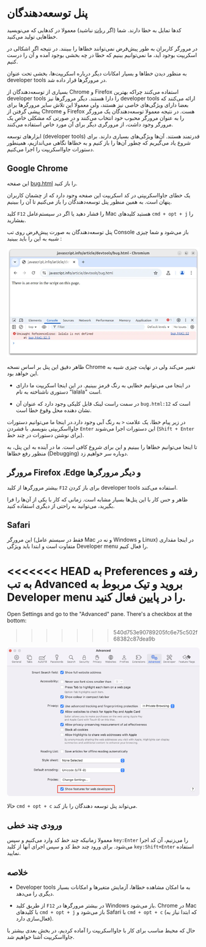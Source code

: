 # پنل توسعه‌دهندگان 

کدها تمایل به خطا دارند. شما (اگر [ربات](https://en.wikipedia.org/wiki/Bender_(Futurama)) نباشید) معمولا در کدهایی که می‌نویسید خطاهایی تولید می‌کنید. 

در مرورگر کاربران به طور پیش‌فرض نمی‌توانند خطاها را ببینند. در نتیجه اگر اشکالی در اسکریپت بوجود آید، ما نمی‌توانیم ببنیم که خطا در چه بخشی بوجود آمده و آن را درست کنیم. 

به منظور دیدن خطاها و بسیار امکانات دیگر درباره اسکریپت‌ها، بخشی تحت عنوان developer tools در مرورگرها قرار داده شد. 

بسیاری از توسعه‌دهندگان از Chrome و Firefox استفاده می‌کنند چراکه بهترین developer tools را دارا هستند. دیگر مرورگرها نیز developer tools ارائه می‌کنند که بعضا دارای ویژگی‌های خاصی نیز هستند، ولی معمولا این تلاش سایر مرورگرها برای پیشی گرفتن از Chrome و Firefox هست. در نتیجه معمولا توسعه‌دهندگان یک مرورگر را به عنوان مرورگر محبوب خود انتخاب می‌کنند و در صورتی که مشکلی خاصِ یک مرورگر وجود داشت، از مرورگری دیگر برای آن مورد خاص استفاده می‌کنند. 

ابزارهای توسعه (developer tools) قدرتمند هستند. آن‌ها ویژگی‌های بسیاری دارند. برای شروع یاد می‌گیریم که چطور آن‌ها را باز کنیم و به خطاها نگاهی می‌اندازیم، همینطور دستورات جاوااسکریپت را اجرا می‌‌کنیم. 

## Google Chrome

این صفحه [bug.html](bug.html) را باز کنید. 

یک خطای جاوااسکریپتی در کد اسکریپت این صفحه وجود دارد که از چشمان کاربران پنهان است. به همین منظور پنل توسعه‌دهندگان را باز می‌کنیم تا آن را ببینیم. 

کلید `F12` را فشار دهید یا اگر در سیستم‌عامل Mac هستید کلیدهای `cmd + opt + j` را بفشارید. 

پنل توسعه‌دهندگان به صورت پیش‌فرض روی تب Console باز می‌شود و شما چیزی شبیه به این را باید ببینید : 

![chrome](chrome.webp)

ظاهر دقیق این پنل بر اساس نسخه Chrome تغییر می‌کند ولی در نهایت چیزی شبیه به این خواهد بود. 

- در اینجا می می‌توانیم خطایی به رنگ قرمز ببینیم. در این اینجا اسکریپت ما دارای دستوری ناشناخته به نام "lalala" است. 

- در سمت راست لینک قابل کلیکی وجود دارد که عنوان آن `bug.html:12` است که نشان دهنده محل وقوع خطا است. 

در زیر پیام خطا، یک علامت `<` به رنگ آبی وجود دارد.در اینجا ما می‌توانیم دستورات جاوااسکریپتی بنویسم. با فشردن `Enter` این دستورات اجرا می‌شوند (`Shift + Enter` برای نوشتن دستورات در چند خط). 

تا اینجا می‌توانیم خطاها را ببینیم و این برای شروع کافی است. ما در آینده به این پنل، به منظور رفع خطاها (Debugging) دوباره سر خواهیم زد. 

## مرورگر Firefox ،Edge و دیگر مرورگرها  

بیشتر مرورگرها از کلید `F12` برای باز کردن developer tools استفاده می‌کنند. 

ظاهر و حس کار با این پنل‌ها بسیار مشابه است. زمانی که کار با یکی از آن‌ها را فرا بگیرید، می‌توانید به راحتی از دیگری استفاده کنید. 

## Safari

این مرورگر (فقط در سیستم عامل Mac و نه در Windows و Linux) در اینجا مقداری متفاوت است و ابتدا باید ویژگی Developer menu را فعال کنیم. 

<<<<<<< HEAD
به Preferences رفته و به تب Advanced بروید و تیک مربوط به Developer menu را در پایین فعال کنید. 
=======
Open Settings and go to the "Advanced" pane. There's a checkbox at the bottom:
>>>>>>> 540d753e90789205fc6e75c502f68382c87dea9b

![safari](safari.png)

حالا `cmd + opt + c` می‌‌تواند پنل توسعه دهندگان را باز کند. 

## ورودی چند خطی

معمولا زمانیکه چند خط کد وارد می‌کنیم و سپس `key:Enter` را می‌زنیم، آن کد اجرا می‌شود.
برای ورود چند خط کد و سپس اجرای آنها از کلید `key:Shift+Enter` استفاده نمایید.

## خلاصه

- Developer tools به ما امکان مشاهده خطاها، آزمایش متغیرها و امکانات بسیار دیگری را می‌دهد. 

- از طریق کلید `F12` در بیشتر مرورگرها در Windows باز می‌شود. Chrome در Mac با کلیدهای `cmd + opt + j` باز می‌شود و Safari با `cmd + opt + c` (که ابتدا نیاز به فعال‌سازی دارد).

حال که محیط مناسب برای کار با جاوااسکریپت را آماده کردیم، در بخش بعدی بیشتر با جاوااسکریپت آشنا خواهیم شد. 
